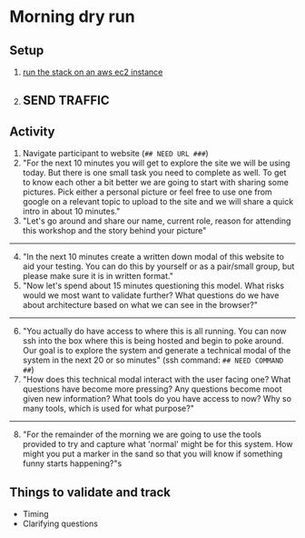 # Morning dry run

## Setup

1. [run the stack on an aws ec2 instance](./run_stack_on_aws.md)
2. ## SEND TRAFFIC ##

## Activity

1. Navigate participant to website (`## NEED URL ###`)
2. "For the next 10 minutes you will get to explore the site we will be using today. But there is one small task you need to complete as well. To get to know each other a bit better we are going to start with sharing some pictures. Pick either a personal picture or feel free to use one from google on a relevant topic to upload to the site and we will share a quick intro in about 10 minutes."
3. "Let's go around and share our name, current role, reason for attending this workshop and the story behind your picture"
---------------
4. "In the next 10 minutes create a written down modal of this website to aid your testing. You can do this by yourself or as a pair/small group, but please make sure it is in written format."
5. "Now let's spend about 15 minutes questioning this model. What risks would we most want to validate further? What questions do we have about architecture based on what we can see in the browser?"
---------------
6. "You actually do have access to where this is all running. You can now ssh into the box where this is being hosted and begin to poke around. Our goal is to explore the system and generate a technical modal of the system in the next 20 or so minutes" (ssh command: `## NEED COMMAND ##`)
7. "How does this technical modal interact with the user facing one? What questions have become more pressing? Any questions become moot given new information? What tools do you have access to now? Why so many tools, which is used for what purpose?"
---------------
8. "For the remainder of the morning we are going to use the tools provided to try and capture what 'normal' might be for this system. How might you put a marker in the sand so that you will know if something funny starts happening?"s


## Things to validate and track

- Timing
- Clarifying questions

